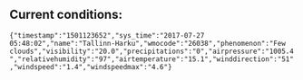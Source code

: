 ## Current conditions: 
 ``` {"timestamp":"1501123652","sys_time":"2017-07-27 05:48:02","name":"Tallinn-Harku","wmocode":"26038","phenomenon":"Few clouds","visibility":"20.0","precipitations":"0","airpressure":"1005.4","relativehumidity":"97","airtemperature":"15.1","winddirection":"51","windspeed":"1.4","windspeedmax":"4.6"} ```
